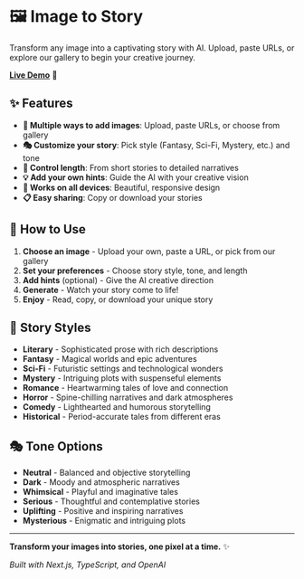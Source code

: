 # 🖼️ Image to Story

Transform any image into a captivating story with AI. Upload, paste URLs, or explore our gallery to begin your creative journey.

**[Live Demo](https://your-vercel-url.vercel.app)** 🚀

## ✨ Features

- **🎨 Multiple ways to add images**: Upload, paste URLs, or choose from gallery
- **🎭 Customize your story**: Pick style (Fantasy, Sci-Fi, Mystery, etc.) and tone
- **📏 Control length**: From short stories to detailed narratives
- **💡 Add your own hints**: Guide the AI with your creative vision
- **📱 Works on all devices**: Beautiful, responsive design
- **📋 Easy sharing**: Copy or download your stories

## 🎯 How to Use

1. **Choose an image** - Upload your own, paste a URL, or pick from our gallery
2. **Set your preferences** - Choose story style, tone, and length
3. **Add hints** (optional) - Give the AI creative direction
4. **Generate** - Watch your story come to life!
5. **Enjoy** - Read, copy, or download your unique story

## 🎨 Story Styles

- **Literary** - Sophisticated prose with rich descriptions
- **Fantasy** - Magical worlds and epic adventures  
- **Sci-Fi** - Futuristic settings and technological wonders
- **Mystery** - Intriguing plots with suspenseful elements
- **Romance** - Heartwarming tales of love and connection
- **Horror** - Spine-chilling narratives and dark atmospheres
- **Comedy** - Lighthearted and humorous storytelling
- **Historical** - Period-accurate tales from different eras

## 🎭 Tone Options

- **Neutral** - Balanced and objective storytelling
- **Dark** - Moody and atmospheric narratives
- **Whimsical** - Playful and imaginative tales
- **Serious** - Thoughtful and contemplative stories
- **Uplifting** - Positive and inspiring narratives
- **Mysterious** - Enigmatic and intriguing plots

---

**Transform your images into stories, one pixel at a time.** ✨

*Built with Next.js, TypeScript, and OpenAI* 